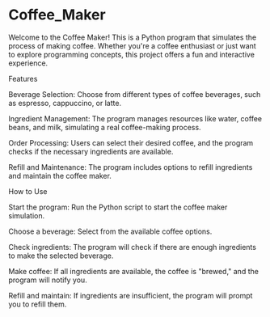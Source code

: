 # Coffee_Maker
Welcome to the Coffee Maker! This is a Python program that simulates the process of making coffee. Whether you're a coffee enthusiast or just want to explore programming concepts, this project offers a fun and interactive experience.

Features

Beverage Selection: Choose from different types of coffee beverages, such as espresso, cappuccino, or latte.

Ingredient Management: The program manages resources like water, coffee beans, and milk, simulating a real coffee-making process.

Order Processing: Users can select their desired coffee, and the program checks if the necessary ingredients are available.

Refill and Maintenance: The program includes options to refill ingredients and maintain the coffee maker.

How to Use

Start the program: Run the Python script to start the coffee maker simulation.

Choose a beverage: Select from the available coffee options.

Check ingredients: The program will check if there are enough ingredients to make the selected beverage.

Make coffee: If all ingredients are available, the coffee is "brewed," and the program will notify you.

Refill and maintain: If ingredients are insufficient, the program will prompt you to refill them.

